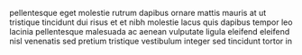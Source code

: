 pellentesque eget molestie rutrum dapibus ornare mattis mauris at ut tristique
tincidunt dui risus et et nibh molestie lacus quis dapibus tempor leo lacinia
pellentesque malesuada ac aenean vulputate ligula eleifend eleifend nisl
venenatis sed pretium tristique vestibulum integer sed tincidunt tortor in